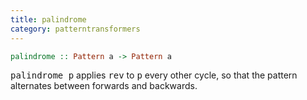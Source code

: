 ```yaml
---
title: palindrome
category: patterntransformers
---
```

```haskell
palindrome :: Pattern a -> Pattern a
```

<tt>palindrome p</tt> applies <tt>rev</tt> to <tt>p</tt> every other
cycle, so that the pattern alternates between forwards and backwards.

